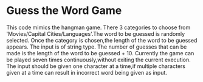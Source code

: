 # Guess the Word Game 

This code mimics the hangman game. There 3 categories to choose from 'Movies/Capital Cities/Languages'.The word to be guessed is randomly selected. Once the category is chosen,the length of the word to be guessed appears. The input is of string type. The number of guesses that can be made is the length of the word to be guessed + 10. Currently the game can be played seven times continuously,without exiting the current execution. The input should be given one character at a time,if multiple characters given at a time can result in incorrect word being given as input.



